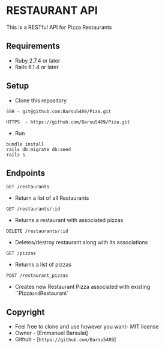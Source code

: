 # RESTAURANT API
This is a RESTful API for Pizza Restaurants
## Requirements
- Ruby 2.7.4 or later
- Rails 6.1.4 or later

## Setup
- Clone this repository
```
SSH - git@github.com:Barsu5489/Piza.git

HTTPS  - https://github.com/Barsu5489/Piza.git
```
- Run
```
bundle install
rails db:migrate db:seed
rails s
```

## Endpoints
 `GET /restaurants`
 - Return a list of all Restaurants

 `GET /restaurants/:id`
 - Returns a restaurant with associated pizzas

 `DELETE /restaurants/:id`
 - Deletes/destroy restaurant along with its associations

 `GET /pizzas`
 - Returns a list of pizzas

 `POST /restaurant_pizzas`
 - Creates new Restaurant Pizza associated with existing ``Pizza` and `Restaurant`

 ## Copyright
 - Feel free to clone and use however you want- MIT license
 - Owner - [Emmanuel Barsulai]
 - Github - [`https://github.com/Barsu5489`]